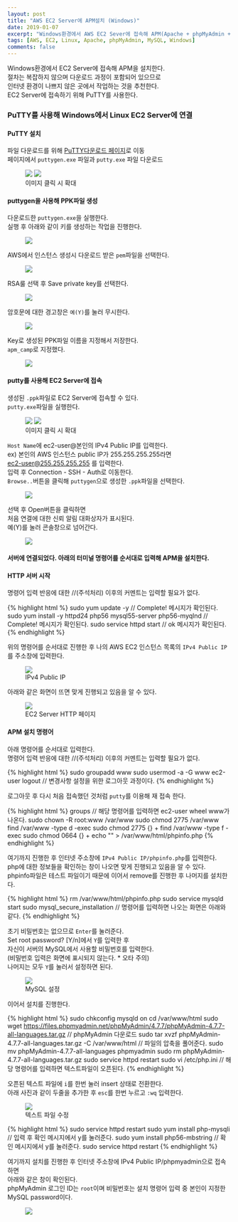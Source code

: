 ```yaml
---
layout: post
title: "AWS EC2 Server에 APM설치 (Windows)"
date: 2019-01-07
excerpt: "Windows환경에서 AWS EC2 Sever에 접속해 APM(Apache + phpMyAdmin + MySQL) 설치하기"
tags: [AWS, EC2, Linux, Apache, phpMyAdmin, MySQL, Windows]
comments: false
---
```


Windows환경에서 EC2 Server에 접속해 APM을 설치한다.  
절차는 복잡하지 않으며 다운로드 과정이 포함되어 있으므로  
인터넷 환경이 나쁘지 않은 곳에서 작업하는 것을 추천한다.  
EC2 Server에 접속하기 위해 PuTTY를 사용한다.

### PuTTY를 사용해 Windows에서 Linux EC2 Server에 연결

#### PuTTY 설치

파일 다운로드를 위해 <a href="https://www.chiark.greenend.org.uk/~sgtatham/putty/">PuTTY다운로드 페이지</a>로 이동  
페이지에서 `puttygen.exe` 파일과 `putty.exe` 파일 다운로드

<figure class="half">
	<a href="{{site.url}}/assets/img/aws/ec2_windows/server_1.JPG"><img src="{{site.url}}/assets/img/aws/ec2_windows/server_1.JPG"></a>
	<a href="{{site.url}}/assets/img/aws/ec2_windows/server_2.JPG"><img src="{{site.url}}/assets/img/aws/ec2_windows/server_2.JPG"></a>
	<figcaption>이미지 클릭 시 확대</figcaption>
</figure>

#### puttygen을 사용해 PPK파일 생성

다운로드한 `puttygen.exe`을 실행한다.  
실행 후 아래와 같이 키를 생성하는 작업을 진행한다.

<figure>
	<a href="{{site.url}}/assets/img/aws/ec2_windows/server_3.JPG"><img src="{{site.url}}/assets/img/aws/ec2_windows/server_3.JPG"></a>
</figure>

AWS에서 인스턴스 생성시 다운로드 받은 `pem`파일을 선택한다.

<figure>
	<a href="{{site.url}}/assets/img/aws/ec2_windows/server_4.JPG"><img src="{{site.url}}/assets/img/aws/ec2_windows/server_4.JPG"></a>
</figure>

RSA룰 선택 후 Save private key를 선택한다.

<figure>
	<a href="{{site.url}}/assets/img/aws/ec2_windows/server_5.JPG"><img src="{{site.url}}/assets/img/aws/ec2_windows/server_5.JPG"></a>
</figure>

암호문에 대한 경고창은 `예(Y)`를 눌러 무시한다.

<figure>
	<a href="{{site.url}}/assets/img/aws/ec2_windows/server_6.JPG"><img src="{{site.url}}/assets/img/aws/ec2_windows/server_6.JPG"></a>
</figure>

Key로 생성된 PPK파일 이름을 지정해서 저장한다.  
`apm_camp`로 지정했다.

<figure>
	<a href="{{site.url}}/assets/img/aws/ec2_windows/server_7.JPG"><img src="{{site.url}}/assets/img/aws/ec2_windows/server_7.JPG"></a>
</figure>

#### putty를 사용해 EC2 Server에 접속

생성된 `.ppk`파일로 EC2 Server에 접속할 수 있다.  
`putty.exe`파일을 실행한다.

<figure class="half">
  <a href="{{site.url}}/assets/img/aws/ec2_windows/server_9.JPG"><img src="{{site.url}}/assets/img/aws/ec2_windows/server_9.JPG"></a>
	<a href="{{site.url}}/assets/img/aws/ec2_windows/server_8.JPG"><img src="{{site.url}}/assets/img/aws/ec2_windows/server_8.JPG"></a>
	<figcaption>이미지 클릭 시 확대</figcaption>
</figure>

`Host Name`에 ec2-user@본인의 IPv4 Public IP를 입력한다.  
ex) 본인의 AWS 인스턴스 public IP가 255.255.255.255라면  
ec2-user@255.255.255.255 를 입력한다.  
입력 후 Connection - SSH - Auth로 이동한다.  
`Browse..`버튼을 클릭해 `puttygen`으로 생성한 `.ppk`파일을 선택한다.

<figure>
	<a href="{{site.url}}/assets/img/aws/ec2_windows/server_10.JPG"><img src="{{site.url}}/assets/img/aws/ec2_windows/server_10.JPG"></a>
</figure>

선택 후 Open버튼을 클릭하면  
처음 연결에 대한 신뢰 알림 대화상자가 표시된다.  
예(Y)를 눌러 콘솔창으로 넘어간다.

<figure>
	<a href="{{site.url}}/assets/img/aws/ec2_windows/server_11.JPG"><img src="{{site.url}}/assets/img/aws/ec2_windows/server_11.JPG"></a>
</figure>

#### 서버에 연결되었다. 아래의 터미널 명령어를 순서대로 입력해 APM을 설치한다.

#### HTTP 서버 시작

명령어 입력 반응에 대한 //(주석처리) 이후의 커멘트는 입력할 필요가 없다.

{% highlight html %}
 sudo yum update -y // Complete! 메시지가 확인된다.
 sudo yum install -y httpd24 php56 mysql55-server php56-myqlnd // Complete! 메시지가 확인된다.
 sudo service httpd start // ok 메시지가 확인된다.
{% endhighlight %}

위의 명령어를 순서대로 진행한 후 나의 AWS EC2 인스턴스 목록의 `IPv4 Public IP`를 주소창에 입력한다.

<figure>
	<a href="{{site.url}}/assets/img/aws/ec2_linux/server_4.JPG"><img src="{{site.url}}/assets/img/aws/ec2_linux/server_4.JPG"></a>
	<figcaption>IPv4 Public IP</figcaption>
</figure>

아래와 같은 화면이 뜨면 맞게 진행되고 있음을 알 수 있다.

<figure>
	<a href="{{site.url}}/assets/img/aws/ec2_linux/server_5.JPG"><img src="{{site.url}}/assets/img/aws/ec2_linux/server_5.JPG"></a>
	<figcaption>EC2 Server HTTP 페이지</figcaption>
</figure>

#### APM 설치 명령어

아래 명령어를 순서대로 입력한다.  
명령어 입력 반응에 대한 //(주석처리) 이후의 커멘트는 입력할 필요가 없다.

{% highlight html %}
 sudo groupadd www
 sudo usermod -a -G www ec2-user
 logout // 변경사항 설정을 위한 로그아웃 과정이다.
{% endhighlight %}

로그아웃 후 다시 처음 접속했던 것처럼 `putty`를 이용해 재 접속 한다.

{% highlight html %}
 groups // 해당 명령어를 입력하면 ec2-user wheel www가 나온다.
 sudo chown -R root:www /var/www
 sudo chmod 2775 /var/www
 find /var/www -type d -exec sudo chmod 2775 {} +
 find /var/www -type f -exec sudo chmod 0664 {} +
 echo "<?php phpinfo() ?>" > /var/www/html/phpinfo.php
{% endhighlight %}

여기까지 진행한 후 인터넷 주소창에 `IPv4 Public IP/phpinfo.php`를 입력한다.  
php에 대한 정보들을 확인하는 창이 나오면 맞게 진행되고 있음을 알 수 있다.  
phpinfo파일은 테스트 파일이기 때문에 이어서 remove를 진행한 후 나머지를 설치한다.

{% highlight html %}
 rm /var/www/html/phpinfo.php
 sudo service mysqld start
 sudo mysql_secure_installation // 명령어를 입력하면 나오는 화면은 아래와 같다.
{% endhighlight %}

초기 비밀번호는 없으므로 `Enter`를 눌러준다.  
Set root password? [Y/n]에서 `Y`를 입력한 후  
자신이 서버의 MySQL에서 사용할 비밀번호를 입력한다.  
(비밀번호 입력은 화면에 표시되지 않는다. * 오타 주의)  
나머지는 모두 `Y`를 눌러서 설정하면 된다.

<figure>
	<a href="{{site.url}}/assets/img/aws/ec2_windows/server_12.JPG"><img src="{{site.url}}/assets/img/aws/ec2_windows/server_12.JPG"></a>
	<figcaption>MySQL 설정</figcaption>
</figure>

이어서 설치를 진행한다.

{% highlight html %}
 sudo chkconfig mysqld on
 cd /var/www/html
 sudo wget https://files.phpmyadmin.net/phpMyAdmin/4.7.7/phpMyAdmin-4.7.7-all-languages.tar.gz // phpMyAdmin 다운로드
 sudo tar xvzf phpMyAdmin-4.7.7-all-languages.tar.gz -C /var/www/html // 파일의 압축을 풀어준다.
 sudo mv phpMyAdmin-4.7.7-all-languages phpmyadmin
 sudo rm phpMyAdmin-4.7.7-all-languages.tar.gz
 sudo service httpd restart
 sudo vi /etc/php.ini // 해당 명령어를 입력하면 텍스트파일이 오픈된다.
{% endhighlight %}

오픈된 텍스트 파일에 `i`를 한번 눌러 insert 상태로 전환한다.  
아래 사진과 같이 두줄을 추가한 후 `esc`를 한번 누르고 `:wq` 입력한다.

<figure>
	<a href="{{site.url}}/assets/img/aws/ec2_windows/server_13.JPG"><img src="{{site.url}}/assets/img/aws/ec2_windows/server_13.JPG"></a>
	<figcaption>텍스트 파일 수정</figcaption>
</figure>

{% highlight html %}
 sudo service httpd restart
 sudo yum install php-mysqli // 입력 후 확인 메시지에서 y를 눌러준다.
 sudo yum install php56-mbstring // 확인 메시지에서 y를 눌러준다.
 sudo service httpd restart
{% endhighlight %}

여기까지 설치를 진행한 후 인터넷 주소창에 IPv4 Public IP/phpmyadmin으로 접속하면  
아래와 같은 창이 확인된다.  
phpMyAdmin 로그인 ID는 `root`이며 비밀번호는 설치 명령어 입력 중 본인이 지정한 MySQL password이다.

<figure>
	<a href="{{site.url}}/assets/img/aws/ec2_linux/server_8.JPG"><img src="{{site.url}}/assets/img/aws/ec2_linux/server_8.JPG"></a>
</figure>
